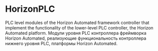 # HorizonPLC
PLC level modules of the Horizon Automated framework controller that implement the functionality of the lower-level PLC controller, the Horizon Automated platform.
Модули уровня PLC контроллера фреймворка Horizon Automated, реализующие функциональность контроллера нижнего уровня PLC, платформы Horizon Automated.
